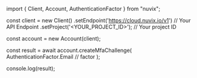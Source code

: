import { Client, Account, AuthenticationFactor } from "nuvix";

const client = new Client()
.setEndpoint('https://cloud.nuvix.io/v1') // Your API Endpoint
.setProject('<YOUR_PROJECT_ID>'); // Your project ID

const account = new Account(client);

const result = await account.createMfaChallenge(
AuthenticationFactor.Email // factor
);

console.log(result);

